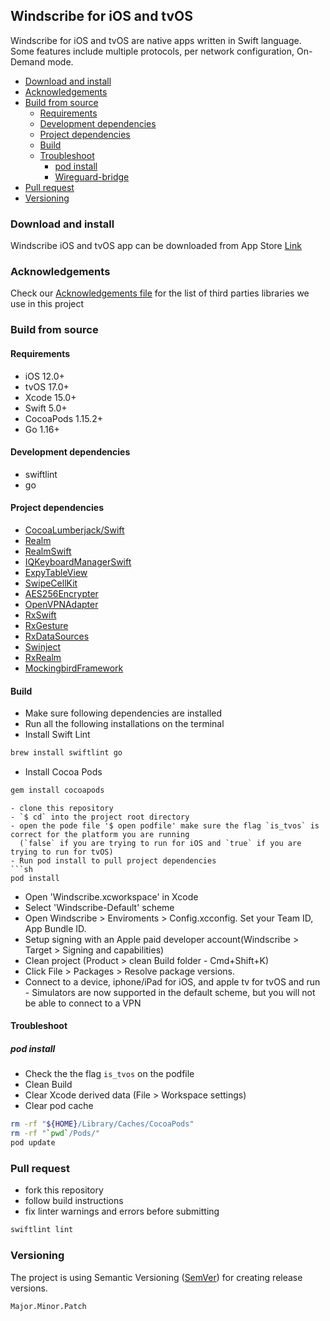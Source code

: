 ## Windscribe for iOS and tvOS

Windscribe for iOS and tvOS are native apps written in Swift language. Some features include multiple protocols, per network configuration, On-Demand mode.

- [Download and install](README.md#download-and-install)
- [Acknowledgements](README.md#acknowledgements)
- [Build from source](README.md#build-from-source)
    - [Requirements](README.md#requirements)
    - [Development dependencies](README.md#development-dependencies)
    - [Project dependencies](README.md#install-dependencies)
    - [Build](README.md#build)
    - [Troubleshoot](README.md#troubleshoot)
        - [pod install](README.md#pod-install)
        - [Wireguard-bridge](README.md#wireguard-bridge)
- [Pull request](README.md#pull-request)
- [Versioning](README.md#versioning)

### Download and install

Windscribe iOS and tvOS app can be downloaded from App Store
[Link](https://apps.apple.com/us/app/windscribe-vpn/id1129435228)

### Acknowledgements
Check our [Acknowledgements file](ACKNOWLEDGEMENTS.md) for the list of third parties libraries we use in this project

### Build from source

#### Requirements
- iOS 12.0+
- tvOS 17.0+
- Xcode 15.0+
- Swift 5.0+
- CocoaPods 1.15.2+
- Go 1.16+

#### Development dependencies
- swiftlint
- go

#### Project dependencies
 - [CocoaLumberjack/Swift](https://github.com/CocoaLumberjack/CocoaLumberjack)
 - [Realm](https://github.com/realm/realm-swift)
 - [RealmSwift](https://github.com/realm/realm-swift)
 - [IQKeyboardManagerSwift](https://github.com/hackiftekhar/IQKeyboardManager)
 - [ExpyTableView](https://github.com/okhanokbay/ExpyTableView)
 - [SwipeCellKit](https://github.com/SwipeCellKit/SwipeCellKit)
 - [AES256Encrypter](https://github.com/dhilowitz/AES256Encrypter)
 - [OpenVPNAdapter](https://github.com/ss-abramchuk/OpenVPNAdapter)
 - [RxSwift](https://github.com/ReactiveX/RxSwift)
 - [RxGesture](https://github.com/RxSwiftCommunity/RxGesture)
 - [RxDataSources](https://github.com/RxSwiftCommunity/RxDataSources)
 - [Swinject](https://github.com/Swinject/Swinject)
 - [RxRealm](https://github.com/RxSwiftCommunity/RxRealm)
 - [MockingbirdFramework](https://github.com/typealiased/mockingbird)

#### Build
- Make sure following dependencies are installed
- Run all the following installations on the terminal
- Install Swift Lint
```sh
brew install swiftlint go
```
- Install Cocoa Pods
```sh
gem install cocoapods
```

```
- clone this repository
- `$ cd` into the project root directory
- open the pode file '$ open podfile' make sure the flag `is_tvos` is correct for the platform you are running 
  (`false` if you are trying to run for iOS and `true` if you are trying to run for tvOS)
- Run pod install to pull project dependencies
```sh
pod install 
```
- Open 'Windscribe.xcworkspace' in Xcode
- Select 'Windscribe-Default' scheme
- Open Windscribe > Enviroments > Config.xcconfig. Set your Team ID, App Bundle ID.
- Setup signing with an Apple paid developer account(Windscribe > Target > Signing and capabilities)
- Clean project (Product > clean Build folder - Cmd+Shift+K)
- Click File > Packages > Resolve package versions.
- Connect to a device, iphone/iPad for iOS, and apple tv for tvOS and run - Simulators are now supported in the default scheme, but you will not be able to connect to a VPN

#### Troubleshoot
##### pod install
- Check the the flag `is_tvos` on the podfile
- Clean Build
- Clear Xcode derived data (File > Workspace settings)
- Clear pod cache
```sh
rm -rf "${HOME}/Library/Caches/CocoaPods"
rm -rf "`pwd`/Pods/"
pod update
```

### Pull request
- fork this repository
- follow build instructions
- fix linter warnings and errors before submitting
```sh
swiftlint lint
```

### Versioning
The project is using Semantic Versioning ([SemVer](https://semver.org)) for creating release versions.

`Major.Minor.Patch`
